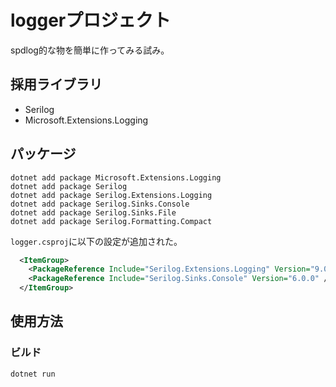 # loggerプロジェクト

spdlog的な物を簡単に作ってみる試み。

## 採用ライブラリ

- Serilog
- Microsoft.Extensions.Logging

## パッケージ

```console
dotnet add package Microsoft.Extensions.Logging
dotnet add package Serilog
dotnet add package Serilog.Extensions.Logging
dotnet add package Serilog.Sinks.Console
dotnet add package Serilog.Sinks.File
dotnet add package Serilog.Formatting.Compact
```

`logger.csproj`に以下の設定が追加された。

```xml
  <ItemGroup>
    <PackageReference Include="Serilog.Extensions.Logging" Version="9.0.2" />
    <PackageReference Include="Serilog.Sinks.Console" Version="6.0.0" />
  </ItemGroup>
```

## 使用方法

### ビルド

```console
dotnet run
```
